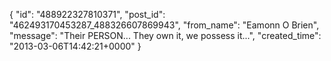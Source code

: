  {
   "id": "488922327810371",
   "post_id": "462493170453287_488326607869943",
   "from_name": "Eamonn O Brien",
   "message": "Their PERSON... They own it, we possess it...",
   "created_time": "2013-03-06T14:42:21+0000"
 }
